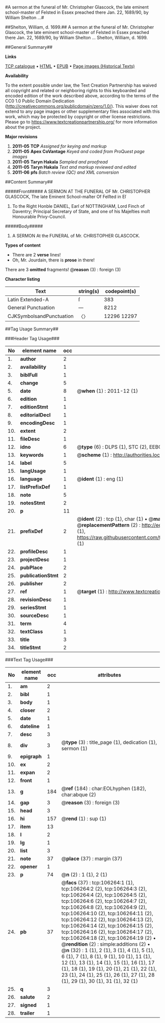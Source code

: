 #A sermon at the funeral of Mr. Christopher Glascock, the late eminent school-master of Felsted in Essex preached there Jan. 22, 1689/90, by William Shelton ...#

##Shelton, William, d. 1699.##
A sermon at the funeral of Mr. Christopher Glascock, the late eminent school-master of Felsted in Essex preached there Jan. 22, 1689/90, by William Shelton ...
Shelton, William, d. 1699.

##General Summary##

**Links**

[TCP catalogue](http://www.ota.ox.ac.uk/tcp/)  • 
[HTML](http://tei.it.ox.ac.uk/tcp/Texts-HTML/free/A59/A59653.html)  • 
[EPUB](http://tei.it.ox.ac.uk/tcp/Texts-EPUB/free/A59/A59653.epub) • 
[Page images (Historical Texts)](https://historicaltexts.jisc.ac.uk/eebo-17215706e)

**Availability**

To the extent possible under law, the Text Creation Partnership has waived all copyright and related or neighboring rights to this keyboarded and encoded edition of the work described above, according to the terms of the CC0 1.0 Public Domain Dedication (http://creativecommons.org/publicdomain/zero/1.0/). This waiver does not extend to any page images or other supplementary files associated with this work, which may be protected by copyright or other license restrictions. Please go to https://www.textcreationpartnership.org/ for more information about the project.

**Major revisions**

1. __2011-05__ __TCP__ *Assigned for keying and markup*
1. __2011-05__ __Apex CoVantage__ *Keyed and coded from ProQuest page images*
1. __2011-05__ __Taryn Hakala__ *Sampled and proofread*
1. __2011-05__ __Taryn Hakala__ *Text and markup reviewed and edited*
1. __2011-06__ __pfs__ *Batch review (QC) and XML conversion*

##Content Summary##

#####Front#####
A SERMON AT THE FUNERAL OF Mr. CHRISTOPHER GLASCOCK, The late Eminent School-maſter Of Felſted in Eſ
1. To the Right Honble DANIEL, Earl of NOTTINGHAM, Lord Finch of Daventry; Principal Secretary of State, and one of his Majeſties moſt Honourable Privy-Council.

#####Body#####

1. A SERMON At the FUNERAL of Mr. CHRISTOPHER GLASCOCK.

**Types of content**

  * There are 2 **verse** lines!
  * Oh, Mr. Jourdain, there is **prose** in there!

There are 3 **omitted** fragments! 
 @__reason__ (3) : foreign (3)

**Character listing**


|Text|string(s)|codepoint(s)|
|---|---|---|
|Latin Extended-A|ſ|383|
|General Punctuation|—|8212|
|CJKSymbolsandPunctuation|〈〉|12296 12297|

##Tag Usage Summary##

###Header Tag Usage###

|No|element name|occ|attributes|
|---|---|---|---|
|1.|__author__|2||
|2.|__availability__|1||
|3.|__biblFull__|1||
|4.|__change__|5||
|5.|__date__|8| @__when__ (1) : 2011-12 (1)|
|6.|__edition__|1||
|7.|__editionStmt__|1||
|8.|__editorialDecl__|1||
|9.|__encodingDesc__|1||
|10.|__extent__|2||
|11.|__fileDesc__|1||
|12.|__idno__|6| @__type__ (6) : DLPS (1), STC (2), EEBO-CITATION (1), OCLC (1), VID (1)|
|13.|__keywords__|1| @__scheme__ (1) : http://authorities.loc.gov/ (1)|
|14.|__label__|5||
|15.|__langUsage__|1||
|16.|__language__|1| @__ident__ (1) : eng (1)|
|17.|__listPrefixDef__|1||
|18.|__note__|5||
|19.|__notesStmt__|2||
|20.|__p__|11||
|21.|__prefixDef__|2| @__ident__ (2) : tcp (1), char (1)  •  @__matchPattern__ (2) : ([0-9\-]+):([0-9IVX]+) (1), (.+) (1)  •  @__replacementPattern__ (2) : http://eebo.chadwyck.com/downloadtiff?vid=$1&page=$2 (1), https://raw.githubusercontent.com/textcreationpartnership/Texts/master/tcpchars.xml#$1 (1)|
|22.|__profileDesc__|1||
|23.|__projectDesc__|1||
|24.|__pubPlace__|2||
|25.|__publicationStmt__|2||
|26.|__publisher__|2||
|27.|__ref__|1| @__target__ (1) : http://www.textcreationpartnership.org/docs/. (1)|
|28.|__revisionDesc__|1||
|29.|__seriesStmt__|1||
|30.|__sourceDesc__|1||
|31.|__term__|4||
|32.|__textClass__|1||
|33.|__title__|3||
|34.|__titleStmt__|2||


###Text Tag Usage###

|No|element name|occ|attributes|
|---|---|---|---|
|1.|__am__|2||
|2.|__bibl__|1||
|3.|__body__|1||
|4.|__closer__|2||
|5.|__date__|1||
|6.|__dateline__|1||
|7.|__desc__|3||
|8.|__div__|3| @__type__ (3) : title_page (1), dedication (1), sermon (1)|
|9.|__epigraph__|1||
|10.|__ex__|2||
|11.|__expan__|2||
|12.|__front__|1||
|13.|__g__|184| @__ref__ (184) : char:EOLhyphen (182), char:abque (2)|
|14.|__gap__|3| @__reason__ (3) : foreign (3)|
|15.|__head__|3||
|16.|__hi__|157| @__rend__ (1) : sup (1)|
|17.|__item__|13||
|18.|__l__|2||
|19.|__lg__|1||
|20.|__list__|3||
|21.|__note__|37| @__place__ (37) : margin (37)|
|22.|__opener__|1||
|23.|__p__|74| @__n__ (2) : 1 (1), 2 (1)|
|24.|__pb__|37| @__facs__ (37) : tcp:106264:1 (1), tcp:106264:2 (2), tcp:106264:3 (2), tcp:106264:4 (2), tcp:106264:5 (2), tcp:106264:6 (2), tcp:106264:7 (2), tcp:106264:8 (2), tcp:106264:9 (2), tcp:106264:10 (2), tcp:106264:11 (2), tcp:106264:12 (2), tcp:106264:13 (2), tcp:106264:14 (2), tcp:106264:15 (2), tcp:106264:16 (2), tcp:106264:17 (2), tcp:106264:18 (2), tcp:106264:19 (2)  •  @__rendition__ (2) : simple:additions (2)  •  @__n__ (32) : 1 (1), 2 (1), 3 (1), 4 (1), 5 (1), 6 (1), 7 (1), 8 (1), 9 (1), 10 (1), 11 (1), 12 (1), 13 (1), 14 (1), 15 (1), 16 (1), 17 (1), 18 (1), 19 (1), 20 (1), 21 (1), 22 (1), 23 (1), 24 (1), 25 (1), 26 (1), 27 (1), 28 (1), 29 (1), 30 (1), 31 (1), 32 (1)|
|25.|__q__|3||
|26.|__salute__|2||
|27.|__signed__|1||
|28.|__trailer__|1||

